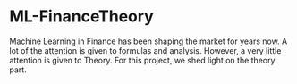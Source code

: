 # ML-FinanceTheory
Machine Learning in Finance has been shaping the market for years now. A lot of the attention is given to formulas and analysis. However, a very little attention is given to Theory. For this project, we shed light on the theory part.
